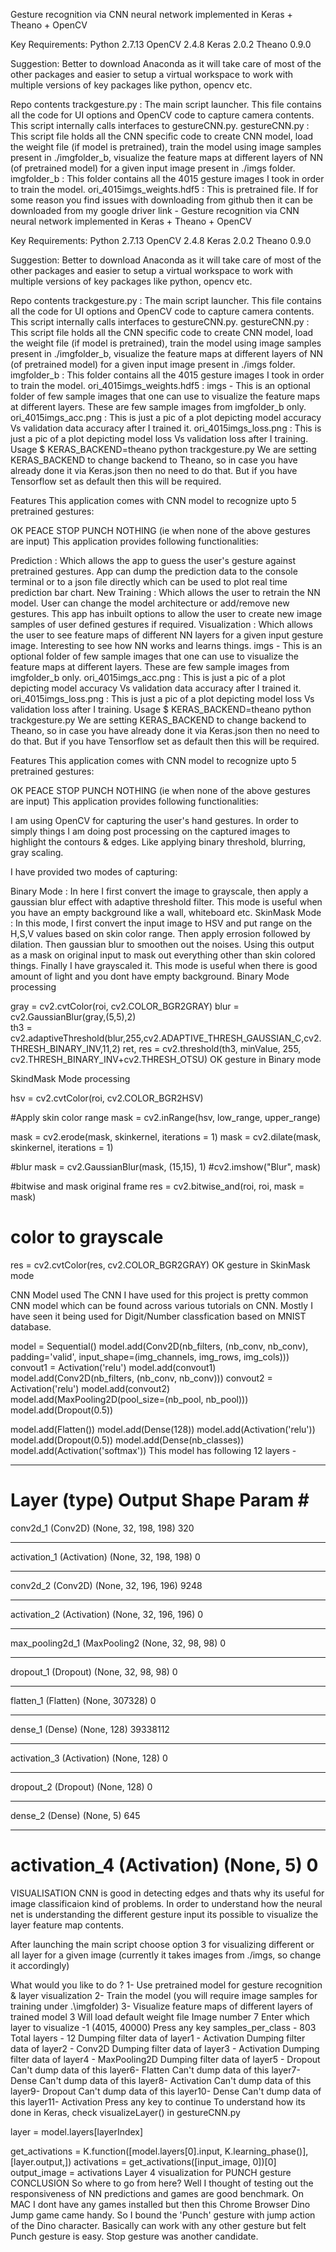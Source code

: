 Gesture recognition via CNN neural network implemented in Keras + Theano + OpenCV

Key Requirements: Python 2.7.13 OpenCV 2.4.8 Keras 2.0.2 Theano 0.9.0

Suggestion: Better to download Anaconda as it will take care of most of the other packages and easier to setup a virtual workspace to work with multiple versions of key packages like python, opencv etc.

Repo contents
trackgesture.py : The main script launcher. This file contains all the code for UI options and OpenCV code to capture camera contents. This script internally calls interfaces to gestureCNN.py.
gestureCNN.py : This script file holds all the CNN specific code to create CNN model, load the weight file (if model is pretrained), train the model using image samples present in ./imgfolder_b, visualize the feature maps at different layers of NN (of pretrained model) for a given input image present in ./imgs folder.
imgfolder_b : This folder contains all the 4015 gesture images I took in order to train the model.
ori_4015imgs_weights.hdf5 : This is pretrained file. If for some reason you find issues with downloading from github then it can be downloaded from my google driver link - Gesture recognition via CNN neural network implemented in Keras + Theano + OpenCV

Key Requirements: Python 2.7.13 OpenCV 2.4.8 Keras 2.0.2 Theano 0.9.0

Suggestion: Better to download Anaconda as it will take care of most of the other packages and easier to setup a virtual workspace to work with multiple versions of key packages like python, opencv etc.

Repo contents
trackgesture.py : The main script launcher. This file contains all the code for UI options and OpenCV code to capture camera contents. This script internally calls interfaces to gestureCNN.py.
gestureCNN.py : This script file holds all the CNN specific code to create CNN model, load the weight file (if model is pretrained), train the model using image samples present in ./imgfolder_b, visualize the feature maps at different layers of NN (of pretrained model) for a given input image present in ./imgs folder.
imgfolder_b : This folder contains all the 4015 gesture images I took in order to train the model.
ori_4015imgs_weights.hdf5 :
imgs - This is an optional folder of few sample images that one can use to visualize the feature maps at different layers. These are few sample images from imgfolder_b only.
ori_4015imgs_acc.png : This is just a pic of a plot depicting model accuracy Vs validation data accuracy after I trained it.
ori_4015imgs_loss.png : This is just a pic of a plot depicting model loss Vs validation loss after I training.
Usage
$ KERAS_BACKEND=theano python trackgesture.py 
We are setting KERAS_BACKEND to change backend to Theano, so in case you have already done it via Keras.json then no need to do that. But if you have Tensorflow set as default then this will be required.

Features
This application comes with CNN model to recognize upto 5 pretrained gestures:

OK
PEACE
STOP
PUNCH
NOTHING (ie when none of the above gestures are input)
This application provides following functionalities:

Prediction : Which allows the app to guess the user's gesture against pretrained gestures. App can dump the prediction data to the console terminal or to a json file directly which can be used to plot real time prediction bar chart.
New Training : Which allows the user to retrain the NN model. User can change the model architecture or add/remove new gestures. This app has inbuilt options to allow the user to create new image samples of user defined gestures if required.
Visualization : Which allows the user to see feature maps of different NN layers for a given input gesture image. Interesting to see how NN works and learns things.
imgs - This is an optional folder of few sample images that one can use to visualize the feature maps at different layers. These are few sample images from imgfolder_b only.
ori_4015imgs_acc.png : This is just a pic of a plot depicting model accuracy Vs validation data accuracy after I trained it.
ori_4015imgs_loss.png : This is just a pic of a plot depicting model loss Vs validation loss after I training.
Usage
$ KERAS_BACKEND=theano python trackgesture.py 
We are setting KERAS_BACKEND to change backend to Theano, so in case you have already done it via Keras.json then no need to do that. But if you have Tensorflow set as default then this will be required.

Features
This application comes with CNN model to recognize upto 5 pretrained gestures:

OK
PEACE
STOP
PUNCH
NOTHING (ie when none of the above gestures are input)
This application provides following functionalities:

I am using OpenCV for capturing the user's hand gestures. In order to simply things I am doing post processing on the captured images to highlight the contours & edges. Like applying binary threshold, blurring, gray scaling.

I have provided two modes of capturing:

Binary Mode : In here I first convert the image to grayscale, then apply a gaussian blur effect with adaptive threshold filter. This mode is useful when you have an empty background like a wall, whiteboard etc.
SkinMask Mode : In this mode, I first convert the input image to HSV and put range on the H,S,V values based on skin color range. Then apply errosion followed by dilation. Then gaussian blur to smoothen out the noises. Using this output as a mask on original input to mask out everything other than skin colored things. Finally I have grayscaled it. This mode is useful when there is good amount of light and you dont have empty background.
Binary Mode processing

gray = cv2.cvtColor(roi, cv2.COLOR_BGR2GRAY)
blur = cv2.GaussianBlur(gray,(5,5),2)   
th3 = cv2.adaptiveThreshold(blur,255,cv2.ADAPTIVE_THRESH_GAUSSIAN_C,cv2.THRESH_BINARY_INV,11,2)
ret, res = cv2.threshold(th3, minValue, 255, cv2.THRESH_BINARY_INV+cv2.THRESH_OTSU)
OK gesture in Binary mode

SkindMask Mode processing

hsv = cv2.cvtColor(roi, cv2.COLOR_BGR2HSV)
    
#Apply skin color range
mask = cv2.inRange(hsv, low_range, upper_range)

mask = cv2.erode(mask, skinkernel, iterations = 1)
mask = cv2.dilate(mask, skinkernel, iterations = 1)

#blur
mask = cv2.GaussianBlur(mask, (15,15), 1)
#cv2.imshow("Blur", mask)

#bitwise and mask original frame
res = cv2.bitwise_and(roi, roi, mask = mask)
# color to grayscale
res = cv2.cvtColor(res, cv2.COLOR_BGR2GRAY)
OK gesture in SkinMask mode

CNN Model used
The CNN I have used for this project is pretty common CNN model which can be found across various tutorials on CNN. Mostly I have seen it being used for Digit/Number classfication based on MNIST database.

model = Sequential()
model.add(Conv2D(nb_filters, (nb_conv, nb_conv),
                    padding='valid',
                    input_shape=(img_channels, img_rows, img_cols)))
convout1 = Activation('relu')
model.add(convout1)
model.add(Conv2D(nb_filters, (nb_conv, nb_conv)))
convout2 = Activation('relu')
model.add(convout2)
model.add(MaxPooling2D(pool_size=(nb_pool, nb_pool)))
model.add(Dropout(0.5))

model.add(Flatten())
model.add(Dense(128))
model.add(Activation('relu'))
model.add(Dropout(0.5))
model.add(Dense(nb_classes))
model.add(Activation('softmax'))
This model has following 12 layers -

_________________________________________________________________
Layer (type)                 Output Shape              Param #   
=================================================================
conv2d_1 (Conv2D)            (None, 32, 198, 198)      320       
_________________________________________________________________
activation_1 (Activation)    (None, 32, 198, 198)      0         
_________________________________________________________________
conv2d_2 (Conv2D)            (None, 32, 196, 196)      9248      
_________________________________________________________________
activation_2 (Activation)    (None, 32, 196, 196)      0         
_________________________________________________________________
max_pooling2d_1 (MaxPooling2 (None, 32, 98, 98)        0         
_________________________________________________________________
dropout_1 (Dropout)          (None, 32, 98, 98)        0         
_________________________________________________________________
flatten_1 (Flatten)          (None, 307328)            0         
_________________________________________________________________
dense_1 (Dense)              (None, 128)               39338112  
_________________________________________________________________
activation_3 (Activation)    (None, 128)               0         
_________________________________________________________________
dropout_2 (Dropout)          (None, 128)               0         
_________________________________________________________________
dense_2 (Dense)              (None, 5)                 645       
_________________________________________________________________
activation_4 (Activation)    (None, 5)                 0         
=================================================================
VISUALISATION
CNN is good in detecting edges and thats why its useful for image classificaion kind of problems. In order to understand how the neural net is understanding the different gesture input its possible to visualize the layer feature map contents.

After launching the main script choose option 3 for visualizing different or all layer for a given image (currently it takes images from ./imgs, so change it accordingly)

What would you like to do ?
    1- Use pretrained model for gesture recognition & layer visualization
    2- Train the model (you will require image samples for training under .\imgfolder)
    3- Visualize feature maps of different layers of trained model
    3
Will load default weight file
Image number 7
Enter which layer to visualize -1
(4015, 40000)
Press any key
samples_per_class -  803
Total layers - 12
Dumping filter data of layer1 - Activation
Dumping filter data of layer2 - Conv2D
Dumping filter data of layer3 - Activation
Dumping filter data of layer4 - MaxPooling2D
Dumping filter data of layer5 - Dropout
Can't dump data of this layer6- Flatten
Can't dump data of this layer7- Dense
Can't dump data of this layer8- Activation
Can't dump data of this layer9- Dropout
Can't dump data of this layer10- Dense
Can't dump data of this layer11- Activation
Press any key to continue
To understand how its done in Keras, check visualizeLayer() in gestureCNN.py

layer = model.layers[layerIndex]

get_activations = K.function([model.layers[0].input, K.learning_phase()], [layer.output,])
activations = get_activations([input_image, 0])[0]
output_image = activations
Layer 4 visualization for PUNCH gesture 
CONCLUSION
So where to go from here? Well I thought of testing out the responsiveness of NN predictions and games are good benchmark. On MAC I dont have any games installed but then this Chrome Browser Dino Jump game came handy. So I bound the 'Punch' gesture with jump action of the Dino character. Basically can work with any other gesture but felt Punch gesture is easy. Stop gesture was another candidate.
